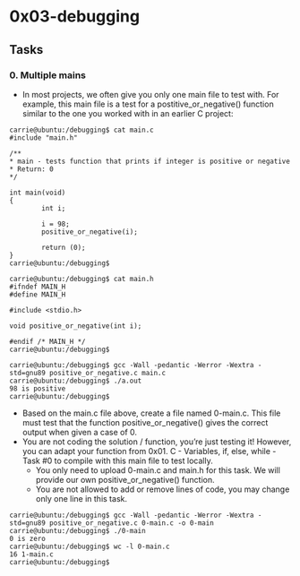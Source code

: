# 0x03-debugging

## Tasks
### 0. Multiple mains
* In most projects, we often give you only one main file to test with. For example, this main file is a test for a postitive_or_negative() function similar to the one you worked with in an earlier C project:
```
carrie@ubuntu:/debugging$ cat main.c
#include "main.h"

/**
* main - tests function that prints if integer is positive or negative
* Return: 0
*/

int main(void)
{
        int i;

        i = 98;
        positive_or_negative(i);

        return (0);
}
carrie@ubuntu:/debugging$
```
```
carrie@ubuntu:/debugging$ cat main.h
#ifndef MAIN_H
#define MAIN_H

#include <stdio.h>

void positive_or_negative(int i);

#endif /* MAIN_H */
carrie@ubuntu:/debugging$ 
```
```
carrie@ubuntu:/debugging$ gcc -Wall -pedantic -Werror -Wextra -std=gnu89 positive_or_negative.c main.c
carrie@ubuntu:/debugging$ ./a.out
98 is positive
carrie@ubuntu:/debugging$
```
* Based on the main.c file above, create a file named 0-main.c. This file must test that the function positive_or_negative() gives the correct output when given a case of 0.
* You are not coding the solution / function, you’re just testing it! However, you can adapt your function from 0x01. C - Variables, if, else, while - Task #0 to compile with this main file to test locally.
	* You only need to upload 0-main.c and main.h for this task. We will provide our own positive_or_negative() function.
	* You are not allowed to add or remove lines of code, you may change only one line in this task.
```
carrie@ubuntu:/debugging$ gcc -Wall -pedantic -Werror -Wextra -std=gnu89 positive_or_negative.c 0-main.c -o 0-main
carrie@ubuntu:/debugging$ ./0-main
0 is zero
carrie@ubuntu:/debugging$ wc -l 0-main.c
16 1-main.c
carrie@ubuntu:/debugging$ 
```
